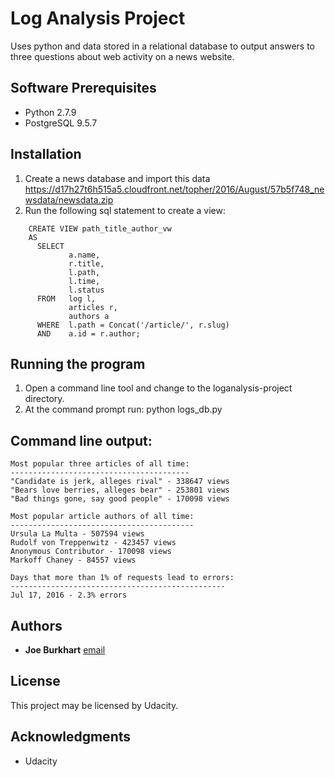 # Log Analysis Project

Uses python and data stored in a relational database to output answers to
three questions about web activity on a news website.

## Software Prerequisites

* Python 2.7.9
* PostgreSQL 9.5.7

## Installation

1. Create a news database and import this data https://d17h27t6h515a5.cloudfront.net/topher/2016/August/57b5f748_newsdata/newsdata.zip
2. Run the following sql statement to create a view:
```
    CREATE VIEW path_title_author_vw
    AS
      SELECT
             a.name,
             r.title,
             l.path,
             l.time,
             l.status
      FROM   log l,
             articles r,
             authors a
      WHERE  l.path = Concat('/article/', r.slug)
      AND    a.id = r.author;
```
## Running the program

1. Open a command line tool and change to the loganalysis-project directory.
2. At the command prompt run: python logs_db.py

## Command line output:
```
Most popular three articles of all time:
----------------------------------------
"Candidate is jerk, alleges rival" - 338647 views
"Bears love berries, alleges bear" - 253801 views
"Bad things gone, say good people" - 170098 views

Most popular article authors of all time:
-----------------------------------------
Ursula La Multa - 507594 views
Rudolf von Treppenwitz - 423457 views
Anonymous Contributor - 170098 views
Markoff Chaney - 84557 views

Days that more than 1% of requests lead to errors:
------------------------------------------------
Jul 17, 2016 - 2.3% errors
```
## Authors

* **Joe Burkhart** [email](mailto:jb822f@att.com)

## License

This project may be licensed by Udacity.

## Acknowledgments

* Udacity
